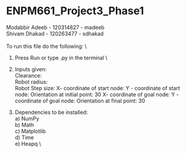 # ENPM661_Project3_Phase1

Modabbir Adeeb - 120314827 - madeeb \
Shivam Dhakad - 120263477 - sdhakad \
\
To run this file do the following: \
1) Press Run or type .py in the terminal \
2) Inputs given: \
Clearance:   \
Robot radius: \
Robot Step size:
X- coordinate of start node:
Y - coordinate of start node: 
Orientation at initial point: 30
X- coordinate of goal node:
Y - coordinate of goal node:
Orientation at final point: 30

3) Dependencies to be installed: \
a) NumPy \
b) Math \
c) Matplotlib \
d) Time \
e) Heapq \






